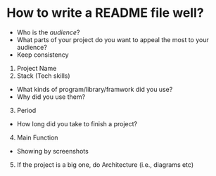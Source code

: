 # How to write a README file well?

- Who is the _audience_?
- What parts of your project do you want to appeal the most to your audience?
- Keep consistency

1. Project Name
2. Stack (Tech skills)

- What kinds of program/library/framwork did you use?
- Why did you use them?

3. Period

- How long did you take to finish a project?

4. Main Function

- Showing by screenshots

5. If the project is a big one, do Architecture (i.e., diagrams etc)
